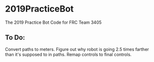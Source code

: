 # 2019PracticeBot
The 2019 Practice Bot Code for FRC Team 3405

## To Do:
Convert paths to meters.
Figure out why robot is going 2.5 times farther than it's supposed to in paths.
Remap controls to final controls.
